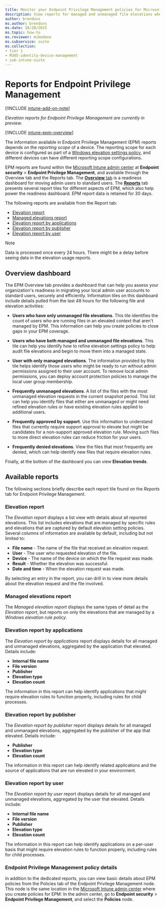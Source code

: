 ```yaml
---
title: Monitor your Endpoint Privilege Management policies for Microsoft Intune
description: View reports for managed and unmanaged file elevations when you use Endpoint Privilege Management for Microsoft Intune.
author: brenduns
ms.author: brenduns
ms.date: 10/20/2025
ms.topic: how-to
ms.reviewer: mikedano
ms.subservice: suite
ms.collection:
- tier 1
- M365-identity-device-management
- sub-intune-suite
---
```


# Reports for Endpoint Privilege Management

[!INCLUDE [intune-add-on-note](../includes/intune-add-on-note.md)]

*Elevation reports for Endpoint Privilege Management are currently in preview.*

[!INCLUDE [intune-epm-overview](includes/intune-epm-overview.md)]

The information available in Endpoint Privilege Management (EPM) reports depends on the *reporting scope* of a device. The reporting scope for each device is configured as part of a [Windows elevation settings policy](../protect/epm-elevation-settings.md), and different devices can have different reporting scope configurations.

EPM reports are found within the [Microsoft Intune admin center](https://go.microsoft.com/fwlink/?linkid=2109431) at **Endpoint security** > **Endpoint Privilege Management**, and available through the Overview tab and the Reports tab. The [**Overview** tab](#overview-dashboard) is a readiness dashboard for moving admin users to standard users. The [**Reports**](#available-reports) tab presents several report tiles for different aspects of EPM, which also help power the readiness dashboard. EPM report data is retained for 30 days. 

The following reports are available from the Report tab:

- [Elevation report](#elevation-report)
- [Managed elevations report](#managed-elevations-report)
- [Elevation report by applications](#elevation-report-by-applications)
- [Elevation report by publisher](#elevation-report-by-publisher)
- [Elevation report by user](#elevation-report-by-user)

> [!NOTE]
>
> Data is processed once every 24 hours. There might be a delay before seeing data in the elevation usage reports.

## Overview dashboard

The EPM Overview tab provides a dashboard that can help you assess your organization's readiness in migrating your local admin user accounts to standard users, securely and efficiently. Information tiles on this dashboard include details pulled from the last 48 hours for the following file and elevation activities:

- **Users who have only unmanaged file elevations**. This tile identifies the count of users who are running files in an elevated context that aren't managed by EPM. This information can help you create policies to close gaps in your EPM coverage.

- **Users who have both managed and unmanaged file elevations**. This tile can help you identify how to refine elevation settings policy to help audit file elevations and begin to move them into a managed state.

- **User with only managed elevations**. The information provided by this tile helps identify those users who might be ready to run without admin permissions assigned to their user account. To remove local admin permissions, you can deploy account protection policies to manage the local user group membership.

- **Frequently unmanaged elevations**. A list of the files with the most unmanaged elevation requests in the current snapshot period. This list can help you identify files that either are unmanaged or might need refined elevation rules or have existing elevation rules applied to additional users.

- **Frequently approved by support**. Use this information to understand files that currently require support approval to elevate but might be candidates for a non-support approved elevation rule. Moving such files to more direct elevation rules can reduce friction for your users.

- **Frequently denied elevations**. View the files that most frequently are denied, which can help identify new files that require elevation rules.

Finally, at the bottom of the dashboard you can view **Elevation trends**.

## Available reports

The following sections briefly describe each report tile found on the *Reports* tab for Endpoint Privilege Management.

### Elevation report

The *Elevation report* displays a list view with details about all reported elevations. This list includes elevations that are managed by specific rules and elevations that are captured by default elevation setting policies. Several columns of information are available by default, including but not limited to:

- **File name** - The name of the file that received an elevation request.
- **User** - The user who requested elevation of the file.
- **Device** - The name of the device on which the file request was made.
- **Result** - Whether the elevation was successful.
- **Date and time** - When the elevation request was made.

By selecting an entry in the report, you can drill in to view more details about the elevation request and the file involved.

### Managed elevations report

The *Managed elevation report* displays the same types of detail as the *Elevation report*, but reports on only the elevations that are managed by a *Windows elevation rule policy*.

### Elevation report by applications

The *Elevation report by applications* report displays details for all managed and unmanaged elevations, aggregated by the application that elevated. Details include:

- **Internal file name**
- **File version**
- **Publisher**
- **Elevation type**
- **Elevation count**

The information in this report can help identify applications that might require elevation rules to function properly, including rules for child processes.

### Elevation report by publisher

The *Elevation report by publisher* report displays details for all managed and unmanaged elevations, aggregated by the publisher of the app that elevated. Details include:

- **Publisher**
- **Elevation type**
- **Elevation count**

The information in this report can help identify related applications and the source of applications that are run elevated in your environment.

### Elevation report by user

The *Elevation report by user* report displays details for all managed and unmanaged elevations, aggregated by the user that elevated. Details include:

- **Internal file name**
- **File version**
- **Publisher**
- **Elevation type**
- **Elevation count**

The information in this report can help identify applications on a per-user basis that might require elevation rules to function properly, including rules for child processes.

### Endpoint Privilege Management policy details

In addition to the dedicated reports, you can view basic details about EPM policies from the Policies tab of the Endpoint Privilege Management node. This node is the same location in the [Microsoft Intune admin center](https://go.microsoft.com/fwlink/?linkid=2109431) where you create policies for EPM: In the admin center, go to **Endpoint security** > **Endpoint Privilege Management**, and select the **Policies** node.
